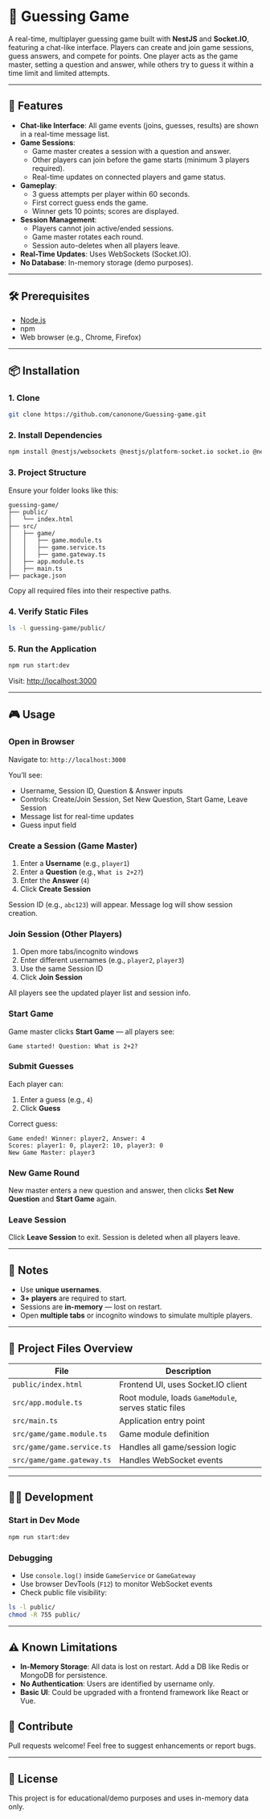 # 🎯 Guessing Game

A real-time, multiplayer guessing game built with **NestJS** and **Socket.IO**, featuring a chat-like interface. Players can create and join game sessions, guess answers, and compete for points. One player acts as the game master, setting a question and answer, while others try to guess it within a time limit and limited attempts.

---

## 🚀 Features

- **Chat-like Interface**: All game events (joins, guesses, results) are shown in a real-time message list.
- **Game Sessions**:
  - Game master creates a session with a question and answer.
  - Other players can join before the game starts (minimum 3 players required).
  - Real-time updates on connected players and game status.
- **Gameplay**:
  - 3 guess attempts per player within 60 seconds.
  - First correct guess ends the game.
  - Winner gets 10 points; scores are displayed.
- **Session Management**:
  - Players cannot join active/ended sessions.
  - Game master rotates each round.
  - Session auto-deletes when all players leave.
- **Real-Time Updates**: Uses WebSockets (Socket.IO).
- **No Database**: In-memory storage (demo purposes).

---

## 🛠 Prerequisites

- [Node.js](https://nodejs.org/)
- npm
- Web browser (e.g., Chrome, Firefox)

---

## 📦 Installation

### 1. Clone

```bash
git clone https://github.com/canonone/Guessing-game.git
```

### 2. Install Dependencies

```bash
npm install @nestjs/websockets @nestjs/platform-socket.io socket.io @nestjs/serve-static
```

### 3. Project Structure

Ensure your folder looks like this:

```
guessing-game/
├── public/
│   └── index.html
├── src/
│   ├── game/
│   │   ├── game.module.ts
│   │   ├── game.service.ts
│   │   ├── game.gateway.ts
│   ├── app.module.ts
│   ├── main.ts
├── package.json
```

Copy all required files into their respective paths.

### 4. Verify Static Files

```bash
ls -l guessing-game/public/
```

### 5. Run the Application

```bash
npm run start:dev
```

Visit: [http://localhost:3000](http://localhost:3000)

---

## 🎮 Usage

### Open in Browser

Navigate to: `http://localhost:3000`

You’ll see:

- Username, Session ID, Question & Answer inputs
- Controls: Create/Join Session, Set New Question, Start Game, Leave Session
- Message list for real-time updates
- Guess input field

### Create a Session (Game Master)

1. Enter a **Username** (e.g., `player1`)
2. Enter a **Question** (e.g., `What is 2+2?`)
3. Enter the **Answer** (`4`)
4. Click **Create Session**

Session ID (e.g., `abc123`) will appear. Message log will show session creation.

### Join Session (Other Players)

1. Open more tabs/incognito windows
2. Enter different usernames (e.g., `player2`, `player3`)
3. Use the same Session ID
4. Click **Join Session**

All players see the updated player list and session info.

### Start Game

Game master clicks **Start Game** — all players see:

```
Game started! Question: What is 2+2?
```

### Submit Guesses

Each player can:

1. Enter a guess (e.g., `4`)
2. Click **Guess**

Correct guess:

```
Game ended! Winner: player2, Answer: 4
Scores: player1: 0, player2: 10, player3: 0
New Game Master: player3
```

### New Game Round

New master enters a new question and answer, then clicks **Set New Question** and **Start Game** again.

### Leave Session

Click **Leave Session** to exit. Session is deleted when all players leave.

---

## 🧪 Notes

- Use **unique usernames**.
- **3+ players** are required to start.
- Sessions are **in-memory** — lost on restart.
- Open **multiple tabs** or incognito windows to simulate multiple players.

---

## 📁 Project Files Overview

| File                          | Description |
|-------------------------------|-------------|
| `public/index.html`           | Frontend UI, uses Socket.IO client |
| `src/app.module.ts`           | Root module, loads `GameModule`, serves static files |
| `src/main.ts`                 | Application entry point |
| `src/game/game.module.ts`     | Game module definition |
| `src/game/game.service.ts`    | Handles all game/session logic |
| `src/game/game.gateway.ts`    | Handles WebSocket events |

---

## 👨‍💻 Development

### Start in Dev Mode

```bash
npm run start:dev
```

### Debugging

- Use `console.log()` inside `GameService` or `GameGateway`
- Use browser DevTools (`F12`) to monitor WebSocket events
- Check public file visibility:

```bash
ls -l public/
chmod -R 755 public/
```

---

## ⚠️ Known Limitations

- **In-Memory Storage**: All data is lost on restart. Add a DB like Redis or MongoDB for persistence.
- **No Authentication**: Users are identified by username only.
- **Basic UI**: Could be upgraded with a frontend framework like React or Vue.

## 🧠 Contribute

Pull requests welcome! Feel free to suggest enhancements or report bugs.

---

## 📜 License

This project is for educational/demo purposes and uses in-memory data only.
